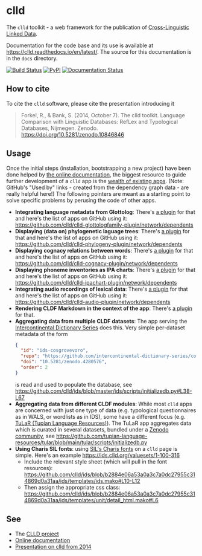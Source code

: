 # clld

The `clld` toolkit - a web framework for the publication of
[Cross-Linguistic Linked Data](https://clld.org).

Documentation for the code base and its use is available at https://clld.readthedocs.io/en/latest/.
The source for this documentation is in the `docs` directory.

[![Build Status](https://github.com/clld/clld/workflows/tests/badge.svg)](https://github.com/clld/clld/actions?query=workflow%3Atests)
[![PyPI](https://img.shields.io/pypi/v/clld.svg)](https://pypi.python.org/pypi/clld)
[![Documentation Status](http://readthedocs.org/projects/clld/badge/?version=latest)](http://clld.readthedocs.io/en/latest/?badge=latest)

## How to cite

To cite the `clld` software, please cite the presentation introducing it

> Forkel, R., & Bank, S. (2014, October 7). The clld toolkit. Language Comparison with Linguistic Databases: RefLex and Typological Databases, Nijmegen. Zenodo. https://doi.org/10.5281/zenodo.10846846


## Usage

Once the initial steps (installation, bootstrapping a new project)
have been done helped by [the online documentation](https://clld.readthedocs.io/en/latest/),
the biggest resource to guide further development of a `clld` app
is the [wealth of existing apps](https://github.com/clld/clld/network/dependents).
(Note: GitHub's "Used by" links - created from the dependency graph data - are really
helpful here!)
The following pointers are meant as a
starting point to solve specific problems by perusing the code of other
apps.

- **Integrating language metadata from Glottolog**: There's 
  [a plugin](https://github.com/clld/clld-glottologfamily-plugin) for that
  and here's the list of apps on GitHub using it: https://github.com/clld/clld-glottologfamily-plugin/network/dependents
- **Displaying (data on) phylogenetic laguage trees**: There's
  [a plugin](https://github.com/clld/clld-phylogeny-plugin) for that
  and here's the list of apps on GitHub using it: https://github.com/clld/clld-phylogeny-plugin/network/dependents
- **Displaying cognacy relations between words**: There's
  [a plugin](https://github.com/clld/clld-cognacy-plugin) for that
  and here's the list of apps on GitHub using it: https://github.com/clld/clld-cognacy-plugin/network/dependents
- **Displaying phoneme inventories as IPA charts**: There's
  [a plugin](https://github.com/clld/clld-ipachart-plugin) for that
  and here's the list of apps on GitHub using it: https://github.com/clld/clld-ipachart-plugin/network/dependents
- **Integrating audio recordings of lexical data**: There's
  [a plugin](https://github.com/clld/clld-audio-plugin) for that
  and here's the list of apps on GitHub using it: https://github.com/clld/clld-audio-plugin/network/dependents
- **Rendering CLDF Markdown in the context of the app**: There's
  [a plugin](https://github.com/clld/clld-markdown-plugin) for that.
- **Aggregating data from multiple CLDF datasets**: The app serving the
  [Intercontinental Dictionary Series](https://ids.clld.org) does this.
  Very simple per-dataset metadata of the form
  ```json
  {
    "id": "ids-cosgrovevoro",
    "repo": "https://github.com/intercontinental-dictionary-series/cosgrovevoro",
    "doi": "10.5281/zenodo.4280576",
    "order": 2
  }
  ```
  is read and used to populate the database, see
  https://github.com/clld/ids/blob/master/ids/scripts/initializedb.py#L38-L67
- **Aggregating data from different CLDF modules**: While most `clld` apps are
  concerned with just one type of data (e.g. typological questionnaires as in WALS,
  or wordlists as in IDS), some have a different focus (e.g.
  [TuLaR (Tupían Language Resources)](https://tular.clld.org)). The TuLaR
  app aggregates data which is curated in several datasets, bundled under
  a [Zenodo community](https://zenodo.org/communities/tular), see https://github.com/tupian-language-resources/tular/blob/main/tular/scripts/initializedb.py
- **Using Charis SIL fonts**: using [SIL's Charis fonts](https://software.sil.org/charis/) on a `clld` page is simple. Here's an example
  https://ids.clld.org/valuesets/1-100-316
  - Include the relevant style sheet (which will pull in the font resources):
    https://github.com/clld/ids/blob/b2884e06a53a0a3c7a0dc27955c314869d0a31aa/ids/templates/ids.mako#L10-L12
  - Then assign the appropriate css class:
    https://github.com/clld/ids/blob/b2884e06a53a0a3c7a0dc27955c314869d0a31aa/ids/templates/unit/detail_html.mako#L6


## See

- The [CLLD project](https://clld.org)
- [Online documentation](https://clld.readthedocs.io/en/latest/)
- [Presentation on clld from 2014](https://clld.org/docs/reflex/clld.pdf)
